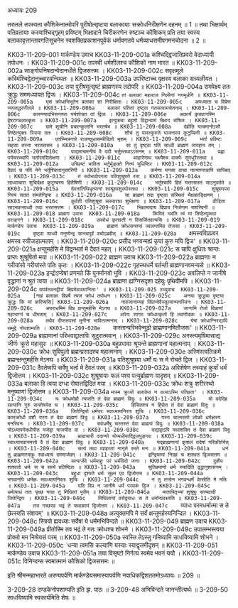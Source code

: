 अध्यायः 209

तरुतले तपस्यता कौशिकेनात्मोपरि पुरीषोत्सृष्ट्या बलाकायाः सक्रोधनिरीक्षणेन दहनम् ॥ 1 ॥ तथा भिक्षार्थम् पतिव्रतायाः कस्याश्चिद्गृहम् प्रविष्टम् भिक्षादाने चिरीकरणेन रुष्टञ्च कौशिकम् प्रति तया स्वस्य बलाकावृत्तान्तावगतिसूचनेन स्वशक्तिप्रकाशनपूर्वकं धर्मावगतये धर्मव्याधसमीपगमनचोदना ॥ 2 ॥

KK03-11-209-001	मार्कण्डेय उवाच 
KK03-11-209-001a	कश्चिद्द्विजातिप्रवरो वेदाध्यायी तपोधनः ।
KK03-11-209-001c	तपस्वी धर्मशीलश्च कौशिको नाम भारत ॥
KK03-11-209-002a	साङ्गोपनिषदान्वेदानधीते द्विजसत्तमः ।
KK03-11-209-002c	सवृक्षमूले कस्मिंश्चिद्वेदानुच्चारयन्स्थितः ॥
KK03-11-209-003a	उपरिष्टाच्च वृक्षस्य बलाका सन्न्यलीयत ।
KK03-11-209-003c	तया पुरीषमुत्सृष्टं ब्राह्मणस्य तदोपरि ॥
KK03-11-209-004a	समवेक्ष्य ततः क्रुद्धः सममध्यायत द्विजः ।
KK03-11-209-004c	`तां बलाकां महाराज निलीनां नगमूर्धनि ॥
KK03-11-209-005a	भृशं क्रोधाभिभूतेन बलाका सा निरीक्षिता ।
KK03-11-209-005c	अपध्याता च विप्रेण न्यपतद्धरणीतले ॥
KK03-11-209-006a	बलाकां पतितां दृष्ट्वा गतसत्वामचेतनाम् ।
KK03-11-209-006c	कारुण्यादभिसन्तप्तः पर्यशोचत तां द्विजः ।
KK03-11-209-006e	अकार्यं कृतवानस्मि द्वेषरागबलात्कृतः ॥
KK03-11-209-007a	इत्युक्त्वा बहुशो विद्वान्ग्रामं भैक्षाय संश्रितः ।
KK03-11-209-007c	ग्रामे शुचीनि प्रचरन्कुलानि भरतर्षभ ॥
KK03-11-209-008a	देहीति याचमानोऽसौ तिष्ठेत्युक्तः स्त्रिया ततः ।
KK03-11-209-008c	शौचं तु यावत्कुरुते भाजनस्य कुटुम्बिनी ॥
KK03-11-209-009a	एतस्मिन्नन्तरे राजन्क्षुधासम्पीडितो भृशम् ।
KK03-11-209-009c	भर्ता प्रविष्टः सहसा तस्या भरतसत्तम ॥
KK03-11-209-010a	सा तु दृष्ट्वा पतिं साध्वी ब्राह्मणं व्यपहाय तम् ।
KK03-11-209-010c	पाद्यमाचमनीयं वै ददौ भर्तुस्तथाऽऽसनम् ॥
KK03-11-209-011a	प्रह्वा पर्यचरच्चापि भर्तारमसितेक्षणा ।
KK03-11-209-011c	आहारेणाथ भक्ष्यैश्च वाक्यैः सुमधुरैस्तथा ॥
KK03-11-209-012a	उच्छिष्टं भाविता भर्तुर्भुङ्क्ते नित्यं युधिष्ठिर ।
KK03-11-209-012c	दैवतं च पतिं मेने भर्तुश्चित्तानुसारिणी ॥
KK03-11-209-013a	कर्मणा मनसा वाचा नात्यश्नान्नापि चापिबत् ।
KK03-11-209-013c	तं सर्वभावोपगता पतिशुश्रूषणे रता ॥
KK03-11-209-014a	साध्वाचारा शुचिर्दक्षा कुटुम्बस्य हितैषिणी ।
KK03-11-209-014c	भर्तुश्चापि हितं यत्तत्सततं साऽनुवर्तते ॥
KK03-11-209-015a	देवतातिथिभृत्यानां श्वश्रूश्वशुरयोस्तथा ।
KK03-11-209-015c	शुश्रूषणपरा नित्यं सततं संयतेन्द्रिया ॥
KK03-11-209-016a	सा ब्राह्मणं तदा दृष्ट्वा संस्थितं भैक्षकाङ्क्षिणम् ।
KK03-11-209-016c	कुर्वती पतिशुश्रूषां सस्माराथ शुभेक्षणा ॥
KK03-11-209-017a	व्रीडिता साऽभवत्साध्वी तदा भरतसत्तम ।
KK03-11-209-017c	भिक्षामादाय विप्राय निर्जगाम यशस्विनी ॥
KK03-11-209-018	ब्राह्मण उवाच 
KK03-11-209-018a	किमिदं भवति त्वं मां तिष्ठेत्युक्त्वा वराङ्गने ।
KK03-11-209-018c	उपरोधं कृतवती न विसर्जितवत्यसि ॥
KK03-11-209-019	मार्कण्डेय उवाच 
KK03-11-209-019a	ब्राह्मणं क्रोधसन्तप्तं ज्वलन्तमिव तेजसा ।
KK03-11-209-019c	दृष्ट्वा साध्वी मनुष्येन्द्र सान्त्वपूर्वं वचोऽब्रवीत् ॥
KK03-11-209-020a	`क्षमस्वविप्रप्रवर क्षमस्व स्त्रीजडात्मताम् ।
KK03-11-209-020c	प्रसीद भगवन्मह्यं कृपां कुरु मयि द्विज' ॥
KK03-11-209-021a	क्षन्तुमर्हसि मे विद्वन्भर्ता मे दैवतं महत् ।
KK03-11-209-021c	स चापि क्षुधितः श्रान्तः प्राप्तः शुश्रूषितो मया ॥
KK03-11-209-022	ब्राह्मण उवाच 
KK03-11-209-022a	ब्राह्मणाः न गरीयांसो गरीयांस्ते पतिः कृतः ।
KK03-11-209-022c	गृहस्थधर्मे वर्तन्ती ब्राह्मणानवमन्यसे ॥
KK03-11-209-023a	इन्द्रोऽप्येषां प्रणमते किं पुनर्मानवो भुवि ।
KK03-11-209-023c	अवलिप्ते न जानीषे वृद्धानां न श्रुतं त्वया ॥
KK03-11-209-024a	ब्राह्मणा ह्यग्निसदृशा दहेयुः पृथिवीमपि ।
KK03-11-209-024c	`सपर्वतवनद्वीपां क्षिप्रमेवावमानिताः' ॥
KK03-11-209-025	स्त्र्युवाच 
KK03-11-209-025a	[नाहं बलाका विप्रर्षे त्यज क्रोधं तपोधन ।
KK03-11-209-025c	अनया क्रुद्धया दृष्ट्या क्रुद्धः किं मां करिष्यसि]
KK03-11-209-026a	नावजानाम्यहं विप्रान्देवैस्तुल्यान्मनस्विनः ।
KK03-11-209-026c	अपराधमिमं विप्र क्षन्तुमर्हसि मेऽनघ ॥
KK03-11-209-027a	जानामि तेजो विप्राणां महाभाग्यं च धीमताम् ।
KK03-11-209-027c	अपेयः सागरः क्रोधात्कृतो हि लवणोदकः ॥
KK03-11-209-028a	तथैव दीप्ततपसां मुनीनां भावितात्मनाम् ।
KK03-11-209-028c	येषां क्रोधाग्निरद्यापि समुद्रे नोपशाम्यति ।
KK03-11-209-028e	`कस्तान्परिभवेन्मूढो ब्राह्मणानमितौजसः' ॥
KK03-11-209-029a	ब्राह्मणानां परिभवाद्वातापिः सुदुरात्मवान् ।
KK03-11-209-029c	अगस्त्यमृषिमासाद्य जीर्णः क्रूरो महासुरः ॥
KK03-11-209-030a	बहुप्रभावाः श्रूयन्ते ब्राह्मणानां महात्मनाम् ।
KK03-11-209-030c	क्रोधः सुविपुलो ब्रह्मन्प्रसादश्च महात्मनाम् ।
KK03-11-209-030e	अस्मिंस्त्वतिक्रमे ब्रह्मन्क्षन्तुमर्हसि मेऽनघ ॥
KK03-11-209-031a	पतिशुश्रूषया धर्मो यः स मे रोचते द्विज ।
KK03-11-209-031c	दैवतेष्वपि सर्वेषु भर्ता मे दैवतं परम् ॥
KK03-11-209-032a	अविशेषेण तस्याहं कुर्यां धर्मं द्विजोत्तम ।
KK03-11-209-032c	शुश्रूषायाः फलं पश्य पत्युर्ब्राह्मण यादृशम् ॥
KK03-11-209-033a	बलाका हि त्वया दग्धा रोषात्तद्विदितं मया ।
KK03-11-209-033c	क्रोधः शत्रुः शरीरस्थो मनुष्याणां द्विजोत्तम ॥
KK03-11-209-034a	`मास्म क्रुध्यो बलाकेव न वध्याऽस्मि पतिव्रता' ।
KK03-11-209-034c	यः क्रोधमोहौ त्यजति तं देवा ब्राह्मणं विदुः ॥
KK03-11-209-035a	यो वदेदिह सत्यानि गुरुं सन्तोषयेत च ।
KK03-11-209-035c	हिंसितश्च न हिंसेत तं देवा ब्राह्मणं विदुः ॥
KK03-11-209-036a	जितेन्द्रियो धर्मपरः स्वाध्यायनिरतः शुचिः ।
KK03-11-209-036c	कामक्रोधौ वशौ यस्य तं देवा ब्राह्मणं विदुः ॥
KK03-11-209-037a	यस्य चात्मसमो लोको धर्मज्ञस्य मनस्विनः ।
KK03-11-209-037c	सर्वधर्मेषु चरतस्तं देवा ब्राह्मणं विदुः ॥
KK03-11-209-038a	योऽध्यापयेदधीयीत यजेद्वा याजयीत वा ।
KK03-11-209-038c	दद्याद्वाऽपि यथाशक्ति तं देवा ब्राह्मणं विदुः ॥
KK03-11-209-039a	ब्राह्मचारी वदान्यो योप्यधीयाद्द्विजपुङ्गवः ।
KK03-11-209-039c	स्वाध्यायवानमत्तो वै तं देवा ब्राह्मणं विदुः ॥
KK03-11-209-040a	यद्ब्राह्मणानां कुशलं तदेषां परिकीर्तयेत् ।
KK03-11-209-040c	सत्यं तथा व्याहरतां नानृते रमते मनः ॥
KK03-11-209-041a	धनं तु ब्राह्मणस्याहुः स्वाध्यायं दममार्जवम् ।
KK03-11-209-041c	इन्द्रियाणां निग्रहं च शाश्वतं द्विजसत्तम ॥
KK03-11-209-042a	सत्यार्जवे धर्ममाहुः परं धर्मविदो जनाः ।
KK03-11-209-042c	दुर्ज्ञेयः शाश्वतो धर्मः स च सत्ये प्रतिष्ठितः ॥
KK03-11-209-043a	श्रुतिप्रमाणो धर्मः स्यादिति वृद्धानुशासनम् ।
KK03-11-209-043c	बहुधा दृश्यते धर्मः सूक्ष्म एव द्विजोत्तम ॥
KK03-11-209-044a	भगवानपि धर्मज्ञः स्वाध्यायनिरतः शुचिः ।
KK03-11-209-044c	न तु तत्त्वेन भगवन्धर्मं वेत्सीति मे मतिः ॥
KK03-11-209-045a	यदि विप्र न जानीषे धर्मं परमकं द्विज ।
KK03-11-209-045c	धर्मव्याधं ततः पृच्छ गत्वा तु मिथिलां पुरीम् ॥
KK03-11-209-046a	मातापितृभ्यां शुश्रूषुः सत्यवादी जितेन्द्रियः ।
KK03-11-209-046c	मिथिलायां वसेद्व्याधः स ते धर्मान्प्रवक्ष्यति ॥
KK03-11-209-047a	तत्र गच्छस्व भद्रं ते यथाकामं द्विजोत्तम ।
KK03-11-209-047c	`व्याधः परमधर्मात्मा स ते छेत्स्यति संशयम्' ॥
KK03-11-209-048a	अत्युक्तमपि मे सर्वं क्षन्तुमर्हस्यनिन्दित ।
KK03-11-209-048c	स्त्रियो ह्यवध्याः सर्वेषां ये धर्ममभिविन्दते ॥
KK03-11-209-049	ब्राह्मण उवाच 
KK03-11-209-049a	प्रीतोस्मि तव भद्रं ते गतः क्रोधश्च शोभने ।
KK03-11-209-049c	उपालम्भस्त्वया प्रोक्तो मम निश्रेयसं परम् ॥
KK03-11-209-050a	स्वस्ति तेऽस्तु गमिष्यामि साधयिष्यामि शोभने ।
KK03-11-209-050c	`धन्या त्वमसि कल्याणि यस्याः स्याद्वृत्तमीदृशम् ॥
KK03-11-209-051	मार्कण्डेय उवाच 
KK03-11-209-051a	तया विसृष्टो निर्गत्य स्वमेव भवनं ययौ ।
KK03-11-209-051c	विनिन्दन्स स्वमात्मानं कौशिको द्विजसत्तमः ॥

इति श्रीमन्महाभारते अरण्यपर्वणि मार्कण्डेयसमास्यापर्वणि नवाधिकद्विशततमोऽध्यायः ॥ 209 ॥

3-209-28 दण्डकेनोपशाम्यति इति झ. पाठः ॥ 3-209-48 अभिविन्दते जानन्तीत्यर्थः ॥ 3-209-50 साधयिष्यामि स्वकार्यमिति शेषः ॥
